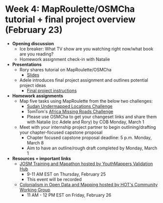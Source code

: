 # Week 4: MapRoulette/OSMCha tutorial + final project overview (February 23)
- **Opening discussion**
  - Ice breaker: What TV show are you watching right now/what book are you reading?
  - Homework assignment check-in with Natalie
- **Presentations**
  - Rory shares tutorial on MapRoulette/OSMCha
    - [Slides](https://notoncebut2x.github.io/ymOSMTools/#/)
  - Adele introduces final project assignment and outlines potential project ideas
    - [Final project instructions](https://docs.google.com/document/d/1fk4jKo5Qwbh9VRy8Zts_yfc-7D05RvF1uuIjsWVcsEY/edit?usp=sharing)
- **Homework assignments**
  - Map five tasks using MapRoulette from the below two challenges:
    - [Sudan Undermapped Locations Challenge](https://maproulette.org/browse/challenges/14327)
    - TomTom's [Africa Missing Roads Challenge](https://maproulette.org/challenge/13426/)
    - Please use OSMCha to get your changeset links and share them with Natalie (cc Adele and Rory) by COB Monday, March 1
  - Meet with your internship project partner to begin outlining/drafting your chapter-focused capstone proposal
    - Chapter focused capstone proposal deadline: 5 p.m. Monday, March 8
    - Aim to have an outline/rough draft completed by Monday, March 1
- **Resources + important links**
  - [JOSM Training and Mapathon hosted by YouthMappers Validation Hub](https://www.eventbrite.com/e/josm-training-and-mapathon-hosted-by-the-youthmappers-validation-hub-registration-141754344059)
    - 9-11 AM EST on Thursday, February 25
    - This event will be recorded
  - [Colonialism in Open Data and Mapping hosted by HOT's Community Working Group](https://www.eventbrite.com/e/colonialism-in-open-data-and-mapping-tickets-141256414739)
    - 11 AM - 12 PM EST on Friday, February 26
